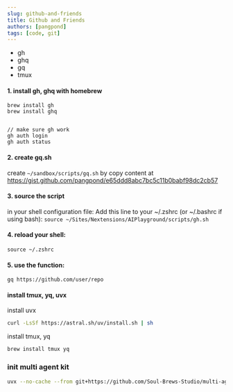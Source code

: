 ```yaml
---
slug: github-and-friends
title: Github and Friends
authors: [pangpond]
tags: [code, git]
---
```


- gh
- ghq
- gq
- tmux

<!-- truncate -->

#### 1. install gh, ghq with homebrew

```
brew install gh
brew install ghq


// make sure gh work
gh auth login
gh auth status
```

#### 2. create gq.sh

create `~/sandbox/scripts/gq.sh` by copy content at https://gist.github.com/pangpond/e65ddd8abc7bc5c11b0babf98dc2cb57

#### 3. source the script

in your shell configuration file: Add this line to your ~/.zshrc (or ~/.bashrc if using bash):
`source ~/Sites/Nextensions/AIPlayground/scripts/gh.sh`

#### 4. reload your shell:

`source ~/.zshrc`

#### 5. use the function:

`gq https://github.com/user/repo`

#### install tmux, yq, uvx

install uvx

```bash
curl -LsSf https://astral.sh/uv/install.sh | sh
```

install tmux, yq

```bash
brew install tmux yq
```

### init multi agent kit

```bash
uvx --no-cache --from git+https://github.com/Soul-Brews-Studio/multi-agent-workflow-kit.git@v0.5.1 multi-agent-kit init
```

